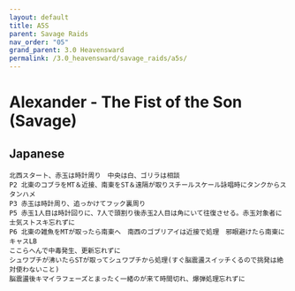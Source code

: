 ```yaml
---
layout: default
title: A5S
parent: Savage Raids
nav_order: "05"
grand_parent: 3.0 Heavensward
permalink: /3.0_heavensward/savage_raids/a5s/
---
```


# Alexander - The Fist of the Son (Savage)

## Japanese
```
北西スタート、赤玉は時計周り　中央は白、ゴリラは相談
P2 北東のコブラをMT＆近接、南東をST＆遠隔が取りスチールスケール詠唱時にタンクからスタンハメ
P3 赤玉は時計周り、追っかけてフック裏周り
P5 赤玉1人目は時計回りに、7人で頭割り後赤玉2人目は角にいて往復させる。赤玉対象者に士気ストスキ忘れずに
P6 北東の雑魚をMTが取ったら南東へ　南西のゴブリアイは近接で処理　邪眼避けたら南東にキャスLB
ここらへんで中毒発生、更新忘れずに
シュワプチが沸いたらSTが取ってシュワプチから処理(すぐ脳震盪スイッチくるので挑発は絶対使わないこと)
脳震盪後キマイラフェーズとまったく一緒のが来て時間切れ、爆弾処理忘れずに
```